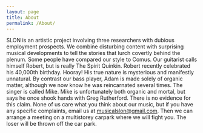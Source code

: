 ```yaml
---
layout: page
title: About
permalink: /About/
---
```


SLON is an artistic project involving three researchers with dubious employment prospects. We combine disturbing content with surprising musical developments to tell the stories that lurch covertly behind the plenum. Some people have compared our style to Comus. Our guitarist calls himself Robert, but is really The Spirit Quinkin. Robert recently celebrated his 40,000th birthday. Hooray! His true nature is mysterious and manifestly unnatural. By contrast our bass player, Adam is made solely of organic matter, although we now know he was reincarnated several times. The singer is called Mike. Mike is unfortunately both organic and mortal, but says he once shook hands with Greg Rutherford. There is no evidence for this claim. 
None of us care what you think about our music, but if you have any specific complaints, email us at musicalslon@gmail.com. Then we can arrange a meeting on a multistorey carpark where we will fight you. The loser will be thrown off the car park.

